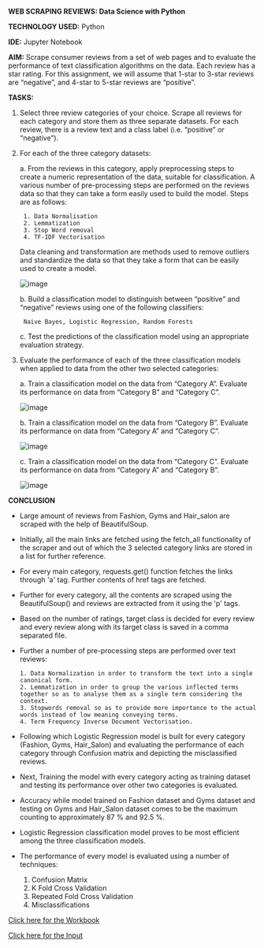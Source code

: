 **WEB SCRAPING REVIEWS: Data Science with Python**

**TECHNOLOGY USED:** Python

**IDE:** Jupyter Notebook

**AIM:** Scrape consumer reviews from a set of web pages and to evaluate the performance of text classification algorithms on the data. Each review has a star rating. For this assignment, we will assume that 1-star to 3-star reviews are “negative”, and 4-star to 5-star reviews are “positive”.

**TASKS:**

1. Select three review categories of your choice. Scrape all reviews for each category and store them as three separate datasets. For each review, there is a review text and a class label (i.e. “positive” or “negative”).
2. For each of the three category datasets:
  
    a. From the reviews in this category, apply preprocessing steps to create a numeric representation of the data, suitable for classification. A various number of pre-processing steps are performed on the reviews data so that they can take a form easily used to build the model. Steps are as follows:
        
        1. Data Normalisation
        2. Lemmatization
        3. Stop Word removal
        4. TF-IDF Vectorisation
  
    Data cleaning and transformation are methods used to remove outliers and standardize the data so that they take a form that can be easily used to create a model.
  
    ![image](https://user-images.githubusercontent.com/38240162/87516403-3de34800-c675-11ea-8c20-53deda514d5e.png)

    b. Build a classification model to distinguish between “positive” and “negative” reviews using one of the following classifiers:
        
        Naive Bayes, Logistic Regression, Random Forests
  
    c. Test the predictions of the classification model using an appropriate evaluation strategy.
  
3. Evaluate the performance of each of the three classification models when applied to data from the other two selected categories:
  
    a. Train a classification model on the data from “Category A”. Evaluate its performance on data from “Category B” and “Category C”.
    
    ![image](https://user-images.githubusercontent.com/38240162/87516544-7e42c600-c675-11ea-9489-0647ba84e715.png)
  
    b. Train a classification model on the data from “Category B”. Evaluate its performance on data from “Category A” and “Category C”.
  
    ![image](https://user-images.githubusercontent.com/38240162/87516594-8f8bd280-c675-11ea-8d7e-dd10eb97c900.png)

    c. Train a classification model on the data from “Category C”. Evaluate its performance on data from “Category A” and “Category B”.
    
    ![image](https://user-images.githubusercontent.com/38240162/87516657-a4686600-c675-11ea-9320-57cbbfbe3112.png)


**CONCLUSION**

- Large amount of reviews from Fashion, Gyms and Hair_salon are scraped with the help of BeautifulSoup.
- Initially, all the main links are fetched using the fetch_all functionality of the scraper and out of which the 3 selected category links are stored in a list for further reference.
- For every main category, requests.get() function fetches the links through 'a' tag. Further contents of href tags are fetched.
- Further for every category, all the contents are scraped using the BeautifulSoup() and reviews are extracted from it using the 'p' tags.
- Based on the number of ratings, target class is decided for every review and every review along with its target class is saved in a comma separated file.
- Further a number of pre-processing steps are performed over text reviews:
      
      1. Data Normalization in order to transform the text into a single canonical form.
      2. Lemmatization in order to group the various inflected terms together so as to analyse them as a single term considering the context.
      3. Stopwords removal so as to provide more importance to the actual words instead of low meaning conveying terms.
      4. Term Frequency Inverse Document Vectorisation.

 - Following which Logistic Regression model is built for every category (Fashion, Gyms, Hair_Salon) and evaluating the performance of each category through Confusion matrix and depicting the misclassified reviews.
 - Next, Training the model with every category acting as training dataset and testing its performance over other two categories is evaluated.
 - Accuracy while model trained on Fashion dataset and Gyms dataset and testing on Gyms and Hair_Salon dataset comes to be the maximum counting to approximately 87 % and 92.5 %.
 - Logistic Regression classification model proves to be most efficient among the three classification models.
 - The performance of every model is evaluated using a number of techniques:

      1. Confusion Matrix
      2. K Fold Cross Validation
      3. Repeated Fold Cross Validation
      4. Misclassifications

[Click here for the Workbook](https://github.com/ktyagi12/Projects/tree/master/WebScraping_Reviews/code)

[Click here for the Input](https://github.com/ktyagi12/Projects/tree/master/WebScraping_Reviews/input)

